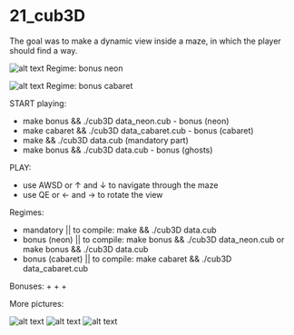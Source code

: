 # 21_cub3D

The goal was to make a dynamic view inside a maze, in which the player should find a way.

![alt text](rendered_scenes/neon1.png)
Regime: bonus neon

![alt text](rendered_scenes/fire1.png)
Regime: bonus cabaret


START playing:
- make bonus && ./cub3D data_neon.cub - bonus (neon)
- make cabaret && ./cub3D data_cabaret.cub - bonus (cabaret)
- make && ./cub3D data.cub (mandatory part)
- make bonus && ./cub3D data.cub - bonus (ghosts)

PLAY:
- use AWSD or ↑ and ↓ to navigate through the maze
- use QE or ← and → to rotate the view

Regimes:
- mandatory || to compile: make && ./cub3D data.cub
- bonus (neon) || to compile: make bonus && ./cub3D data_neon.cub or make bonus && ./cub3D data.cub
- bonus (cabaret) || to compile: make cabaret && ./cub3D data_cabaret.cub

Bonuses:
+
+
+




More pictures:

![alt text](rendered_scenes/fire2.png)
![alt text](rendered_scenes/ghost1.png)
![alt text](rendered_scenes/neon2.png)

